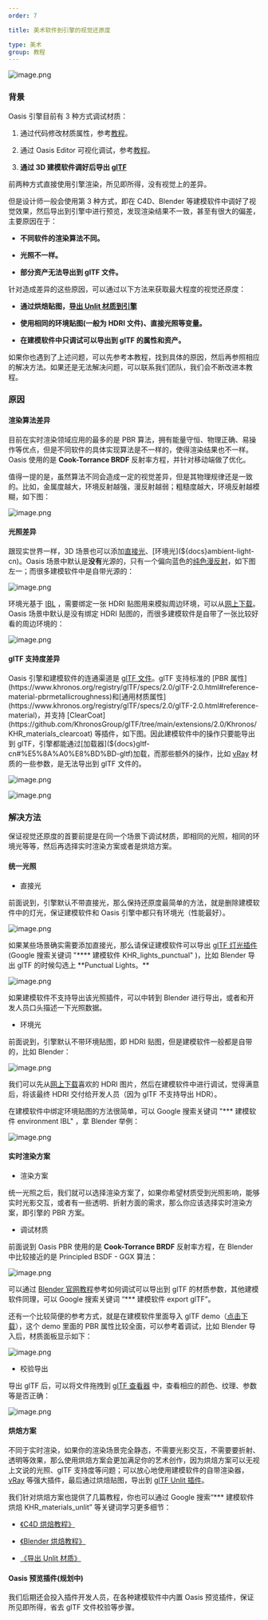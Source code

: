 ```yaml
---
order: 7

title: 美术软件到引擎的视觉还原度

type: 美术
group: 教程
---
```


![image.png](https://gw.alipayobjects.com/zos/OasisHub/5dd84590-7c37-4156-bb1a-498207880c75/1635493348596-92184a82-6aaa-4ab8-95e5-2d88762df213.png)

### 背景

Oasis 引擎目前有 3 种方式调试材质：

1. 通过代码修改材质属性，参考[教程](${docs}material-cn)。

2. 通过 Oasis Editor 可视化调试，参考[教程](${docs}editor-material-cn)。

3. **通过 3D 建模软件调好后导出 [glTF](${docs}gltf-cn)**

前两种方式直接使用引擎渲染，所见即所得，没有视觉上的差异。

但是设计师一般会使用第 3 种方式，即在 C4D、Blender 等建模软件中调好了视觉效果，然后导出到引擎中进行预览，发现渲染结果不一致，甚至有很大的偏差，主要原因在于：

- **不同软件的渲染算法不同。**

- **光照不一样。**

- **部分资产无法导出到 glTF 文件。**

针对造成差异的这些原因，可以通过以下方法来获取最大程度的视觉还原度：

- **通过烘焙贴图，[导出 Unlit 材质到引擎](${docs}artist-unlit-cn)**

- **使用相同的环境贴图(一般为 HDRI 文件)、直接光照等变量。**

- **在建模软件中只调试可以导出到 glTF 的属性和资产。**

如果你也遇到了上述问题，可以先参考本教程，找到具体的原因，然后再参照相应的解决方法。如果还是无法解决问题，可以联系我们团队，我们会不断改进本教程。

### 原因

#### 渲染算法差异

目前在实时渲染领域应用的最多的是 PBR 算法，拥有能量守恒、物理正确、易操作等优点，但是不同软件的具体实现算法是不一样的，使得渲染结果也不一样。Oasis 使用的是 **Cook-Torrance BRDF** 反射率方程，并针对移动端做了优化。

值得一提的是，虽然算法不同会造成一定的视觉差异，但是其物理规律还是一致的。比如，金属度越大，环境反射越强，漫反射越弱；粗糙度越大，环境反射越模糊，如下图：

![image.png](https://gw.alipayobjects.com/zos/OasisHub/ddfe44e2-c9ab-4692-b62f-b43b8965ee4c/1635432936926-b26c9652-6d95-4160-9743-b954025dfe32.png)

#### 光照差异

跟现实世界一样，3D 场景也可以添加[直接光](${docs}light-cn#%E6%96%B9%E5%90%91%E5%85%89)、[环境光](${docs}ambient-light-cn)。Oasis 场景中默认是**没有**光源的，只有一个偏向蓝色的[纯色漫反射](${api}core/AmbientLight#diffuseSolidColor)，如下图左一；而很多建模软件中是自带光源的：

![image.png](https://gw.alipayobjects.com/zos/OasisHub/391e9bd9-945d-474d-b3fb-8cb0490e2b6f/1635434650361-60d7f40f-9f22-4e48-8865-141415d638f9.png)

环境光基于 [IBL](${docs}texture-cube-cn#ibl) ，需要绑定一张 HDRI 贴图用来模拟周边环境，可以从[网上下载](https://polyhaven.com/hdris)。Oasis 场景中默认是没有绑定 HDRI 贴图的，而很多建模软件是自带了一张比较好看的周边环境的：

![image.png](https://gw.alipayobjects.com/zos/OasisHub/61c2287b-0793-4763-a5f5-70567fcdf106/1635477315862-08b0c680-029b-400b-8600-1d8cf7a20c60.png)

#### glTF 支持度差异

Oasis 引擎和建模软件的连通渠道是 [glTF 文件](${docs}gltf-cn)。glTF 支持标准的 [PBR 属性](https://www.khronos.org/registry/glTF/specs/2.0/glTF-2.0.html#reference-material-pbrmetallicroughness)和[通用材质属性](https://www.khronos.org/registry/glTF/specs/2.0/glTF-2.0.html#reference-material)，并支持 [ClearCoat](https://github.com/KhronosGroup/glTF/tree/main/extensions/2.0/Khronos/KHR_materials_clearcoat) 等插件，如下图。因此建模软件中的操作只要能导出到 glTF，引擎都能通过[加载器](${docs}gltf-cn#%E5%8A%A0%E8%BD%BD-gltf)加载，而那些额外的操作，比如 [vRay](https://www.chaosgroup.com/cn/vray/3ds-max) 材质的一些参数，是无法导出到 glTF 文件的。

![image.png](https://gw.alipayobjects.com/zos/OasisHub/2010b748-ab8b-4e46-8b15-3aee4daa71f9/1635434775734-f8454efe-d268-4f80-87ab-40f1cddf96ea.png)

![image.png](https://gw.alipayobjects.com/zos/OasisHub/acd35018-dc09-404b-a735-85a981384df1/1635434736607-cc408f27-a7d7-4a30-a7ea-e083f209d2c9.png)

### 解决方法

保证视觉还原度的首要前提是在同一个场景下调试材质，即相同的光照，相同的环境光等等，然后再选择实时渲染方案或者是烘焙方案。

#### 统一光照

- 直接光

前面说到，引擎默认不带直接光，那么保持还原度最简单的方法，就是删除建模软件中的灯光，保证建模软件和 Oasis 引擎中都只有环境光（性能最好）。

![image.png](https://gw.alipayobjects.com/zos/OasisHub/dc228a19-8ca7-4ffa-ae0f-6634d0aad373/1635493208445-f1a4f6ac-28bf-4e22-8067-552ad88411b6.png)

如果某些场景确实需要添加直接光，那么请保证建模软件可以导出 [glTF 灯光插件](https://github.com/KhronosGroup/glTF/tree/main/extensions/2.0/Khronos/KHR_lights_punctual) (Google 搜索关键词 "\***\* 建模软件 KHR_lights_punctual" )，比如 Blender 导出 glTF 的时候勾选上 **Punctual Lights。\*\*

![image.png](https://gw.alipayobjects.com/zos/OasisHub/63a252d3-7f24-4b58-bfcd-45201c479b3c/1635494985124-29f86a28-2793-435a-8230-c9fea61bb60d.png)

如果建模软件不支持导出该光照插件，可以中转到 Blender 进行导出，或者和开发人员口头描述一下光照数据。

- 环境光

前面说到，引擎默认不带环境贴图，即 HDRI 贴图，但是建模软件一般都是自带的，比如 Blender：

![image.png](https://gw.alipayobjects.com/zos/OasisHub/f1683b34-c991-490f-835a-918693debbdf/1635495607766-f7f7deea-656a-4f7b-90cd-1ebf2364f6a7.png)

我们可以先从[网上下载](https://polyhaven.com/hdris)喜欢的 HDRI 图片，然后在建模软件中进行调试，觉得满意后，将该最终 HDRI 交付给开发人员（因为 glTF 不支持导出 HDR）。

在建模软件中绑定环境贴图的方法很简单，可以 Google 搜索关键词 "\*\*\* 建模软件 environment IBL" ，拿 Blender 举例：

![image.png](https://gw.alipayobjects.com/zos/OasisHub/52e54319-7c7f-42a5-bf16-e7bca854734c/1635496231128-2b912395-f1eb-48cd-b5e9-323cb28c8c49.png)

#### 实时渲染方案

- 渲染方案

统一光照之后，我们就可以选择渲染方案了，如果你希望材质受到光照影响，能够实时光影交互，或者有一些透明、折射方面的需求，那么你应该选择实时渲染方案，即引擎的 PBR 方案。

- 调试材质

前面说到 Oasis PBR 使用的是 **Cook-Torrance BRDF** 反射率方程，在 Blender 中比较接近的是 Principled BSDF - GGX 算法：

![image.png](https://gw.alipayobjects.com/zos/OasisHub/623b429e-b731-4c00-85ab-fd2cd270e695/1635496608900-f47ae7b7-e917-475a-9b24-74a91d485e8e.png)

可以通过 [Blender 官网教程](https://docs.blender.org/manual/en/2.80/addons/io_scene_gltf2.html#)参考如何调试可以导出到 glTF 的材质参数，其他建模软件同理，可以 Google 搜索关键词 “\*\*\* 建模软件 export glTF”。

还有一个比较简便的参考方式，就是在建模软件里面导入 glTF demo（[点击下载](https://gw.alipayobjects.com/os/bmw-prod/85faf9f8-8030-45b2-8ba3-09a61b3db0c3.glb)），这个 demo 里面的 PBR 属性比较全面，可以参考着调试，比如 Blender 导入后，材质面板显示如下：

![image.png](https://gw.alipayobjects.com/zos/OasisHub/6643f12a-6226-490f-b853-f962a38cb09b/1635499476109-753aae7a-5ffa-4d52-ace1-4eaaef81919f.png)

- 校验导出

导出 glTF 后，可以将文件拖拽到 [glTF 查看器](https://oasisengine.cn/gltf-viewer) 中，查看相应的颜色、纹理、参数等是否正确：

![image.png](https://gw.alipayobjects.com/zos/OasisHub/a76d35e6-e222-4877-89a4-c44a117a1284/1635499678001-f7df3dc2-2219-4516-887b-fc5d51dc3521.png)

#### 烘焙方案

不同于实时渲染，如果你的渲染场景完全静态，不需要光影交互，不需要要折射、透明等效果，那么使用烘焙方案会更加满足你的艺术创作，因为烘焙方案可以无视上文说的光照、glTF 支持度等问题；可以放心地使用建模软件的自带渲染器，[vRay](https://www.chaosgroup.com/cn/vray/3ds-max) 等强大插件，最后通过烘焙贴图，导出到 [glTF Unlit 插件](https://github.com/KhronosGroup/glTF/tree/main/extensions/2.0/Khronos/KHR_materials_unlit)。

我们针对烘焙方案也提供了几篇教程，你也可以通过 Google 搜索“\*\*\* 建模软件 烘焙 KHR_materials_unlit” 等关键词学习更多细节：

- [《C4D 烘焙教程》](${docs}artist-bake-cn)

- [《Blender 烘焙教程》](${docs}artist-bake-cn)

- [《导出 Unlit 材质》](${docs}artist-unlit-cn)

#### Oasis 预览插件(规划中)

我们后期还会投入插件开发人员，在各种建模软件中内置 Oasis 预览插件，保证所见即所得，省去 glTF 文件校验等步骤。
